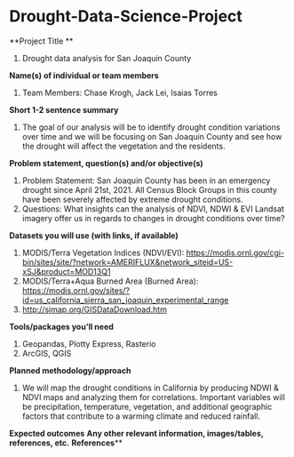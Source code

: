 # Drought-Data-Science-Project

**Project Title **
  1. Drought data analysis for San Joaquin County 

**Name(s) of individual or team members**
 1. Team Members: Chase Krogh, Jack Lei, Isaias Torres
  
**Short 1-2 sentence summary**
  1. The goal of our analysis will be to identify drought condition variations over time and we will be focusing on San Joaquin County and see how the drought will affect the vegetation and the residents.

**Problem statement, question(s) and/or objective(s)**
 1. Problem Statement: San Joaquin County has been in an emergency drought since April 21st, 2021. All Census Block Groups in this county have been severely affected by extreme drought conditions. 
 2. Questions: What insights can the analysis of NDVI, NDWI & EVI Landsat imagery offer us in regards to changes in drought conditions over time?
 
**Datasets you will use (with links, if available)**
  1. MODIS/Terra Vegetation Indices (NDVI/EVI): https://modis.ornl.gov/cgi-bin/sites/site/?network=AMERIFLUX&network_siteid=US-xSJ&product=MOD13Q1
  2. MODIS/Terra+Aqua Burned Area (Burned Area): https://modis.ornl.gov/sites/?id=us_california_sierra_san_joaquin_experimental_range
  3. http://sjmap.org/GISDataDownload.htm 

**Tools/packages you’ll need**
  1. Geopandas, Plotty Express, Rasterio
  2. ArcGIS, QGIS   

**Planned methodology/approach**
  1. We will map the drought conditions in California by producing NDWI &amp; NDVI maps and analyzing them for correlations. Important variables will be precipitation, temperature, vegetation, and additional geographic factors that contribute to a warming climate and reduced rainfall.

**Expected outcomes**
**Any other relevant information, images/tables, references, etc.**
**References****
